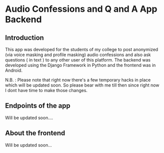 # Audio Confessions and Q and A App Backend
## Introduction
This app was developed for the students of my college to post anonymized (via voice masking and profile masking) audio confessions and also ask questions ( in text ) to any other user of this platform. The backend was developed using the Django Framework in Python and the frontend was in Android.

N.B. : Please note that right now there's a few temporary hacks in place which will be updated soon. So please bear with me till then since right now I dont have time to make those changes.

## Endpoints of the app
Will be updated soon....

## About the frontend
Will be updated soon...

